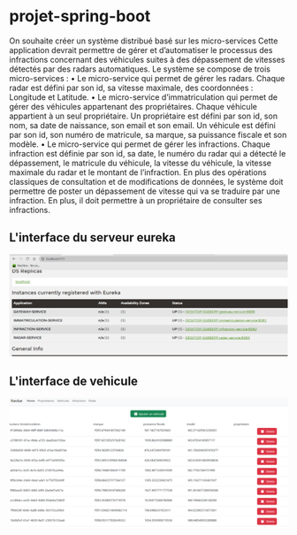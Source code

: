 # projet-spring-boot

On souhaite créer un système distribué basé sur les micro-services Cette application devrait
permettre de gérer et d’automatiser le processus des infractions concernant des véhicules 
suites à des dépassement de vitesses détectés par des radars automatiques. Le système se 
compose de trois micro-services :
• Le micro-service qui permet de gérer les radars. Chaque radar est défini par son id, sa 
vitesse maximale, des coordonnées : Longitude et Latitude.
• Le micro-service d’immatriculation qui permet de gérer des véhicules appartenant des
propriétaires. Chaque véhicule appartient à un seul propriétaire. Un propriétaire est 
défini par son id, son nom, sa date de naissance, son email et son email. Un véhicule 
est défini par son id, son numéro de matricule, sa marque, sa puissance fiscale et son 
modèle.
• Le micro-service qui permet de gérer les infractions. Chaque infraction est définie par 
son id, sa date, le numéro du radar qui a détecté le dépassement, le matricule du 
véhicule, la vitesse du véhicule, la vitesse maximale du radar et le montant de 
l’infraction.
En plus des opérations classiques de consultation et de modifications de données, le système 
doit permettre de poster un dépassement de vitesse qui va se traduire par une infraction. En 
plus, il doit permettre à un propriétaire de consulter ses infractions.


## L'interface du serveur eureka
![crossover-image](assets/serveur_eureka.png)

## L'interface de vehicule
![crossover-image](assets/vehicule_interface.png)
